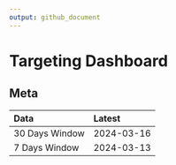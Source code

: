 ```yaml
---
output: github_document
---
```


# Targeting Dashboard



## Meta


|Data           |Latest     |
|:--------------|:----------|
|30 Days Window |2024-03-16 |
|7 Days Window  |2024-03-13 |
